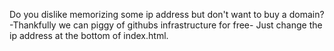 Do you dislike memorizing some ip address but don't want to buy a domain? -Thankfully we can piggy of githubs infrastructure for free-
Just change the ip address at the bottom of index.html.
